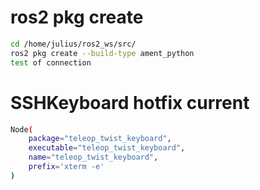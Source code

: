 # ros2 pkg create
```bash
cd /home/julius/ros2_ws/src/
ros2 pkg create --build-type ament_python
test of connection
```
# SSHKeyboard hotfix current
```bash
Node(
    package="teleop_twist_keyboard",
    executable="teleop_twist_keyboard",
    name="teleop_twist_keyboard",
    prefix='xterm -e'
)
```
